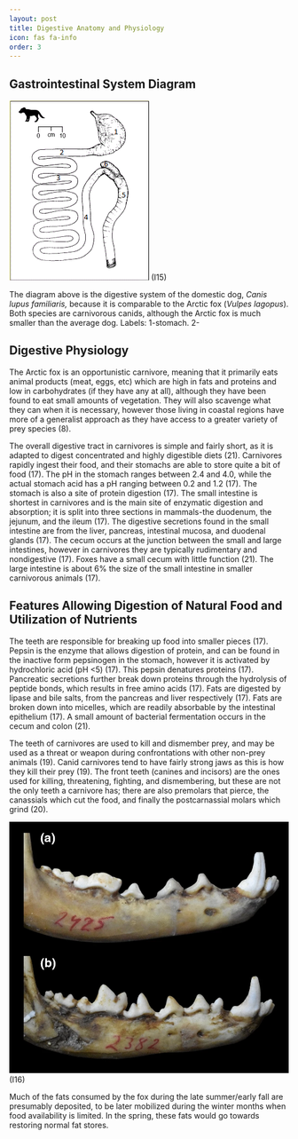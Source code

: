 ```yaml
---
layout: post
title: Digestive Anatomy and Physiology
icon: fas fa-info
order: 3
---
```

## Gastrointestinal System Diagram

![GIT](/assets/img/DogGIT.gif) (I15)

The diagram above is the digestive system of the domestic dog, _Canis lupus familiaris,_ because it is comparable to the Arctic fox (_Vulpes lagopus_). Both species are carnivorous canids, although the Arctic fox is much smaller than the average dog. Labels: 1-stomach. 2-

## Digestive Physiology
The Arctic fox is an opportunistic carnivore, meaning that it primarily eats animal products (meat, eggs, etc) which are high in fats and proteins and low in carbohydrates (if they have any at all), although they have been found to eat small amounts of vegetation. They will also scavenge what they can when it is necessary, however those living in coastal regions have more of a generalist approach as they have access to a greater variety of prey species (8).

The overall digestive tract in carnivores is simple and fairly short, as it is adapted to digest concentrated and highly digestible diets (21). Carnivores rapidly ingest their food, and their stomachs are able to store quite a bit of food (17). The pH in the stomach ranges between 2.4 and 4.0, while the actual stomach acid has a pH ranging between 0.2 and 1.2 (17). The stomach is also a site of protein digestion (17). The small intestine is shortest in carnivores and is the main site of enzymatic digestion and absorption; it is split into three sections in mammals-the duodenum, the jejunum, and the ileum (17). The digestive secretions found in the small intestine are from the liver, pancreas, intestinal mucosa, and duodenal glands (17). The cecum occurs at the junction between the small and large intestines, however in carnivores they are typically rudimentary and nondigestive (17). Foxes have a small cecum with little function (21). The large intestine is about 6% the size of the small intestine in smaller carnivorous animals (17).

## Features Allowing Digestion of Natural Food and Utilization of Nutrients
The teeth are responsible for breaking up food into smaller pieces (17). Pepsin is the enzyme that allows digestion of protein, and can be found in the inactive form pepsinogen in the stomach, however it is activated by hydrochloric acid (pH <5) (17). This pepsin denatures proteins (17). Pancreatic secretions further break down proteins through the hydrolysis of peptide bonds, which results in free amino acids (17). Fats are digested by lipase and bile salts, from the pancreas and liver respectively (17). Fats are broken down into micelles, which are readily absorbable by the intestinal epithelium (17). A small amount of bacterial fermentation occurs in the cecum and colon (21).

The teeth of carnivores are used to kill and dismember prey, and may be used as a threat or weapon during confrontations with other non-prey animals (19). Canid carnivores tend to have fairly strong jaws as this is how they kill their prey (19). The front teeth (canines and incisors) are the ones used for killing, threatening, fighting, and dismembering, but these are not the only teeth a carnivore has; there are also premolars that pierce, the canassials which cut the food, and finally the postcarnassial molars which grind (20).

![teeth](/assets/img/teeth.webp) (I16)

Much of the fats consumed by the fox during the late summer/early fall are presumably deposited, to be later mobilized during the winter months when food availability is limited. In the spring, these fats would go towards restoring normal fat stores.
